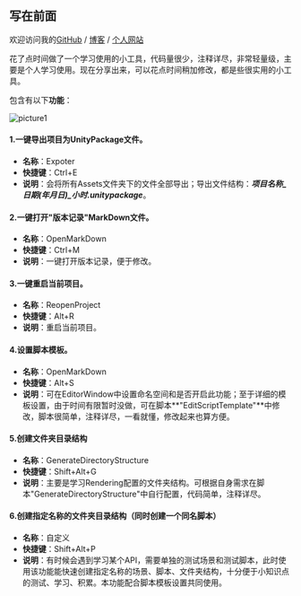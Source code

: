 ## 写在前面

欢迎访问我的[GitHub](https://github.com/HuskyTGame/HTUtility) / [博客](https://huskytgame.github.io/) / [个人网站](http://huskytgame.lainedu.cn/)

花了点时间做了一个学习使用的小工具，代码量很少，注释详尽，非常轻量级，主要是个人学习使用。现在分享出来，可以花点时间稍加修改，都是些很实用的小工具。

包含有以下**功能**：

![picture1](https://huskytgame.github.io/images/in-post/framework/2019-09-11-日常学习使用的小工具/ScreenShot001.png)

#### 1.**一键导出项目为UnityPackage文件。**

* **名称**：Expoter
* **快捷键**：Ctrl+E
* **说明**：会将所有Assets文件夹下的文件全部导出；导出文件结构：***项目名称_日期(年月日)_小时.unitypackage***。

#### 2.一键打开"版本记录"MarkDown文件。

* **名称**：OpenMarkDown
* **快捷键**：Ctrl+M
* **说明**：一键打开版本记录，便于修改。

#### 3.一键重启当前项目。

* **名称**：ReopenProject
* **快捷键**：Alt+R
* **说明**：重启当前项目。

#### 4.设置脚本模板。

* **名称**：OpenMarkDown
* **快捷键**：Alt+S
* **说明**：可在EditorWindow中设置命名空间和是否开启此功能；至于详细的模板设置，由于时间有限暂时没做，可在脚本**"EditScriptTemplate"**中修改，脚本很简单，注释详尽，一看就懂，修改起来也算方便。

#### 5.创建文件夹目录结构

* **名称**：GenerateDirectoryStructure
* **快捷键**：Shift+Alt+G
* **说明**：主要是学习Rendering配置的文件夹结构。可根据自身需求在脚本"GenerateDirectoryStructure"中自行配置，代码简单，注释详尽。

#### 6.创建指定名称的文件夹目录结构（同时创建一个同名脚本）

- **名称**：自定义
- **快捷键**：Shift+Alt+P
- **说明**：有时候会遇到学习某个API，需要单独的测试场景和测试脚本，此时使用该功能能快速创建指定名称的场景、脚本、文件夹结构，十分便于小知识点的测试、学习、积累。本功能配合脚本模板设置共同使用。
